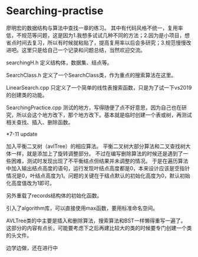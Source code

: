 # Searching-practise
廖明宏的数据结构与算法中查找一章的练习。
其中有代码风格不统一，复用率低，不规范等问题，这是因为1.我想多试试几种不同的方法；2.因为是小项目，想省点时间去复习，所以有时候就粘贴了，提高复用率以后会多研究；3.规范慢慢改进吧。这里只是给自己一个记录和问题总结，当然欢迎交流。

searchingH.h
  定义结构体，数据集、结点等。

SearchClass.h
  定义了一个SearchClass类，作为重点的搜索算法在这里。

LinearSearch.cpp
  只定义了一个简单的线性表搜索函数，只是为了试一下vs2019的创建类的功能。

SearchingPractice.cpp
  测试的地方，写得随便了点不好意思，因为自己也在研究，所以会这个地方改下，那个地方改下。基本就是临时创建一个表或树，再测试相关查找、插入、删除函数。
  
 *7-11 update
 
 加入平衡二叉树（avlTree）的相应算法。
 平衡二叉树大部分算法和二叉查找树大体一样，就是添加上了旋转调整部分。
 不过在编写删除算法的时候还是遇到了一些困难，测试时发现出现了不平衡结点但结果并未调整的情况。
 于是在遍历算法中加入输出结点高度的语句，运行发现叶结点高度都是0，本来设计应该是空指针情况是0，叶结点高度为1。问题的关键在于结点默认的初始化高度为0，默认初始化高度值改为1即可。
 
 另外重载了records结构体的初始化函数。
 
 引入了algorithm库，可以直接使用max函数，要用标准命名空间。
 
AVLTree类的中主要是插入和删除算法，搜索算法和BST一样懒得重写一遍了。
这部分的内容有点长，可能要考虑下之后再建比较大的类的时候要专门创建一个类的头文件。

边学边做，还在进行中
